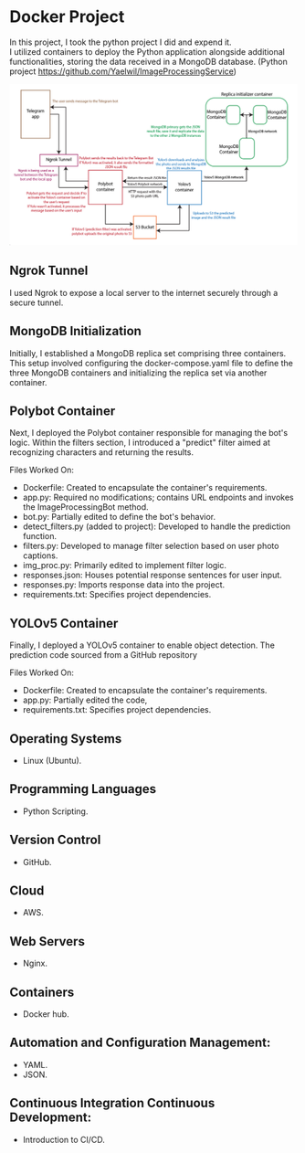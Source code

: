 # Docker Project


In this project, I took the python project I did and expend it.  
I utilized containers to deploy the Python application alongside additional functionalities, storing the data received in a MongoDB database.
(Python project https://github.com/Yaelwil/ImageProcessingService)

![img_1.png](img_1.png)

## Ngrok Tunnel

I used Ngrok to expose a local server to the internet securely through a secure tunnel. 

## MongoDB Initialization

Initially, I established a MongoDB replica set comprising three containers. This setup involved configuring the docker-compose.yaml file to define the three MongoDB containers and initializing the replica set via another container.

## Polybot Container

Next, I deployed the Polybot container responsible for managing the bot's logic. Within the filters section, I introduced a "predict" filter aimed at recognizing characters and returning the results.

Files Worked On:
- Dockerfile: Created to encapsulate the container's requirements.
- app.py: Required no modifications; contains URL endpoints and invokes the ImageProcessingBot method.
- bot.py: Partially edited to define the bot's behavior.
- detect_filters.py (added to project): Developed to handle the prediction function.
- filters.py: Developed to manage filter selection based on user photo captions.
- img_proc.py: Primarily edited to implement filter logic.
- responses.json: Houses potential response sentences for user input.
- responses.py: Imports response data into the project.
- requirements.txt: Specifies project dependencies.

## YOLOv5 Container

Finally, I deployed a YOLOv5 container to enable object detection. The prediction code sourced from a GitHub repository

Files Worked On:
- Dockerfile: Created to encapsulate the container's requirements.
- app.py: Partially edited the code, 
- requirements.txt: Specifies project dependencies.

## Operating Systems
-	Linux (Ubuntu).

## Programming Languages
- Python Scripting.

## Version Control
- GitHub.

## Cloud
- AWS.

## Web Servers
- Nginx.

## Containers
- Docker hub.

##  Automation and Configuration Management:
- YAML.
- JSON.

## Continuous Integration Continuous Development:
- Introduction to CI/CD.
